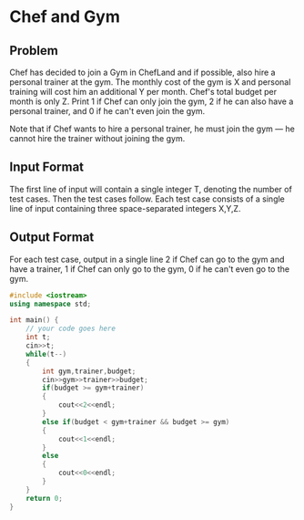 # Chef and Gym
## Problem
Chef has decided to join a Gym in ChefLand and if possible, also hire a personal trainer at the gym. The monthly cost of the gym is X and personal training will cost him an additional Y per month. Chef's total budget per month is only Z. Print 1 if Chef can only join the gym, 2 if he can also have a personal trainer, and 0 if he can't even join the gym.

Note that if Chef wants to hire a personal trainer, he must join the gym — he cannot hire the trainer without joining the gym.

## Input Format
The first line of input will contain a single integer T, denoting the number of test cases. Then the test cases follow.
Each test case consists of a single line of input containing three space-separated integers X,Y,Z.
## Output Format
For each test case, output in a single line 2 if Chef can go to the gym and have a trainer, 1 if Chef can only go to the gym, 0 if he can't even go to the gym.

```cpp
#include <iostream>
using namespace std;

int main() {
	// your code goes here
	int t;
	cin>>t;
	while(t--)
	{
	    int gym,trainer,budget;
	    cin>>gym>>trainer>>budget;
	    if(budget >= gym+trainer)
	    {
	        cout<<2<<endl;
	    }
	    else if(budget < gym+trainer && budget >= gym)
	    {
	        cout<<1<<endl;
	    }
	    else
	    {
	        cout<<0<<endl;
	    }
	}
	return 0;
}
```